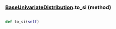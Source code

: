 ### [BaseUnivariateDistribution](BaseUnivariateDistribution.md).to_si (method)


```py

def to_si(self)

```



        

